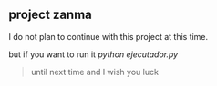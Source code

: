 ## project zanma

I do not plan to continue with this project at this time.

but if you want to run it *python ejecutador.py*

> until next time and I wish you luck

